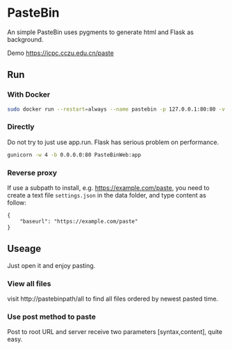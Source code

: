 # PasteBin

An simple PasteBin uses pygments to generate html and Flask as background.

Demo https://icpc.cczu.edu.cn/paste

## Run

### With Docker

```sh
sudo docker run --restart=always --name pastebin -p 127.0.0.1:80:80 -v /var/pastebin:/pastebin/data weicheng97/pastebin:2.0
```

### Directly

Do not try to just use app.run. Flask has serious problem on performance.

```sh
gunicorn -w 4 -b 0.0.0.0:80 PasteBinWeb:app
```

### Reverse proxy
If use a subpath to install, e.g. https://example.com/paste, you need to create a text file `settings.json` in the data folder, and type content as follow:

```
{
    "baseurl": "https://example.com/paste"
}
```

## Useage

Just open it and enjoy pasting.

### View all files

visit http://pastebinpath/all to find all files ordered by newest pasted time.

### Use post method to paste

Post to root URL and server receive two parameters [syntax,content], quite easy.
